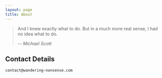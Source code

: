 ```yaml
---
layout: page
title: About
---
```




> And I knew exactly what to do. But in a much more real sense, I had no idea what to do.
> 
> -- <cite> Michael Scott </cite>


## Contact Details
`contact@wandering-nonsense.com`
